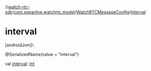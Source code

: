 //[watch-rtc-sdk](../../../index.md)/[com.spearline.watchrtc.model](../index.md)/[WatchRTCMessageConfig](index.md)/[interval](interval.md)

# interval

[androidJvm]\

@SerializedName(value = &quot;interval&quot;)

val [interval](interval.md): [Int](https://kotlinlang.org/api/latest/jvm/stdlib/kotlin/-int/index.html)
